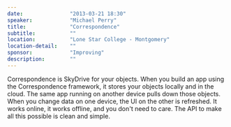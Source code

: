 ```yaml
---
date:               "2013-03-21 18:30"
speaker:            "Michael Perry"
title:              "Correspondence"
subtitle:           ""
location:           "Lone Star College - Montgomery"
location-detail:    ""
sponsor:            "Improving"
description:        ""
---
```

Correspondence is SkyDrive for your objects. When you build an app using the Correspondence framework,
it stores your objects locally and in the cloud. The same app running on another device pulls down
those objects. When you change data on one device, the UI on the other is refreshed. It works online,
it works offline, and you don't need to care. The API to make all this possible is clean and simple.

